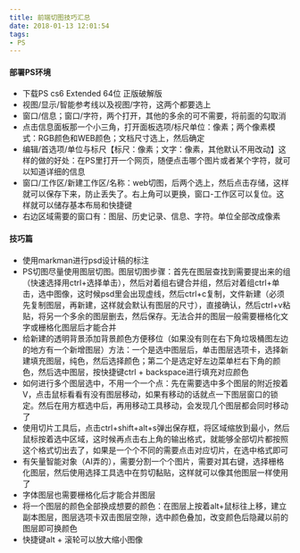 ```yaml
---
title: 前端切图技巧汇总
date: 2018-01-13 12:01:54
tags:
- PS
---
```


#### 部署PS环境

- 下载PS cs6 Extended 64位 正版破解版
- 视图/显示/智能参考线以及视图/字符，这两个都要选上
- 窗口/信息；窗口/字符，两个打开，其他的多余的可不需要，将前面的勾取消
- 点击信息面板那一个小三角，打开面板选项/标尺单位：像素；两个像素模式：RGB颜色和WEB颜色；文档尺寸选上，然后确定
- 编辑/首选项/单位与标尺【标尺：像素；文字：像素，其他默认不用改动】这样的做的好处：在PS里打开一个网页，随便点击哪个图片或者某个字符，就可以知道详细的信息
- 窗口/工作区/新建工作区/名称：web切图，后两个选上，然后点击存储，这样就可以保存下来，防止丢失了。右上角可以更换，窗口-工作区可以复位。这样就可以储存基本布局和快捷键
- 右边区域需要的窗口有：图层、历史记录、信息、字符。单位全部改成像素


#### 技巧篇
- 使用markman进行psd设计稿的标注
- PS切图尽量使用图层切图。图层切图步骤：首先在图层查找到需要提出来的组（快速选择用ctrl+选择单击），然后对着组右键合并组，然后对着组ctrl+单击，选中图像，这时候psd里会出现虚线，然后ctrl+c复制，文件新建（必须先复制图层，再新建，这样就会默认有图层的尺寸），直接确认，然后ctrl+v粘贴，将另一个多余的图层删去，然后保存。无法合并的图层一般需要栅格化文字或栅格化图层后才能合并
- 给新建的透明背景添加背景颜色方便移位（如果没有则在右下角垃圾桶图左边的地方有一个新增图层）方法：一个是选中图层后，单击图层选项卡，选择新建填充图层，纯色，然后选择颜色；第二个是选定好左边菜单栏右下角的颜色，然后选中图层，按快捷键ctrl + backspace进行填充对应颜色
- 如何进行多个图层选中，不用一个一个点：先在需要选中多个图层的附近按着V，点击鼠标看看有没有图层移动，如果有移动的话就点一下图层窗口的锁定。然后在用方框选中后，再用移动工具移动，会发现几个图层都会同时移动了
- 使用切片工具后，点击ctrl+shift+alt+s弹出保存框，将区域缩放到最小，然后鼠标按着选中区域，这时候再点击右上角的输出格式，就能够全部切片都按照这个格式切出去了，如果是一个个不同的需要点击对应切片，在选中格式即可
- 有矢量智能对象（AI弄的），需要分割一个个图片，需要对其右键，选择栅格化图层，然后使用选择工具选中在剪切黏贴，这样就可以像其他图层一样使用了
- 字体图层也需要栅格化后才能合并图层
- 将一个图层的颜色全部换成想要的颜色：在图层上按着alt+鼠标往上移，建立副本图层，图层选项卡双击图层空隙，选中颜色叠加，改变颜色后隐藏以前的图层即可换颜色
- 快捷键alt + 滚轮可以放大缩小图像
